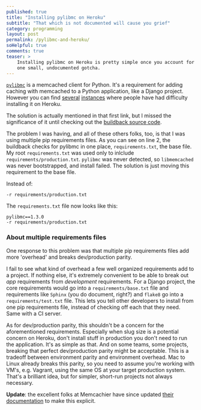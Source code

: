 ```yaml
---
published: true
title: "Installing pylibmc on Heroku"
subtitle: "That which is not documented will cause you grief"
category: programming
layout: post
permalink: /pylibmc-and-heroku/
soHelpful: true
comments: true
teaser: >
    Installing pylibmc on Heroku is pretty simple once you account for
    one small, undocumented gotcha.
---
```


[`pylibmc`](https://pypi.python.org/pypi/pylibmc) is a memcached client
for Python. It's a requirement for adding caching with memcached to a
Python application, like a Django project. However you can find
[several](http://stackoverflow.com/questions/11507639/memcached-on-heroku-w-django-cant-install-pylibmc-memcacheify)
[instances](http://stackoverflow.com/questions/14688799/heroku-django-error-when-installing-pylibmc)
where people have had difficulty installing it on Heroku.

The solution is actually mentioned in that first link, but I missed the
significance of it until checking out the [buildback source code](https://github.com/heroku/heroku-buildpack-python/blob/533def6b57a09a60c9dd7755958f12e56d3bf761/bin/steps/pylibmc#L19).

<script src="https://gist.github.com/bennylope/0e01a8ffef65374e5e0c.js">&nbsp;</script>

The problem I was having, and all of these others folks, too, is that I
was using multiple pip requirements files. As you can see on line 2, the
buildback checks for pylibmc in one place, `requirements.txt`, the base
file. My root `requirements.txt` was used only to inlclude
`requirements/production.txt`. `pylibmc` was never detected, so
`libmemcached` was never bootstrapped, and install failed. The solution
is just moving this requirement to the base file.

Instead of:

    -r requirements/production.txt

The `requirements.txt` file now looks like this:

    pylibmc==1.3.0
    -r requirements/production.txt

### About multiple requirements files

One response to this problem was that multiple pip requirements files
add more 'overhead' and breaks dev/production parity.

I fail to see what kind of overhead a few well organized requirements
add to a project. If nothing else, it's extremely convenient to be able
to break out *app* requirements from *development* requirements. For a
Django project, the core requirements would go into a `requirements/base.txt`
file and requirements like `Sphinx` (you do document, right?) and
`flake8` go into a `requirements/test.txt` file. This lets you tell
other developers to install from one pip requirements file, instead of
checking off each that they need. Same with a CI server.

As for dev/production parity, this shouldn't be a concern for the
aforementioned requirements. Especially when slug size is a potential
concern on Heroku, don't install stuff in production you don't need to
run the application. It's as simple as that. And on some teams, some
projects, breaking that perfect dev/production parity might be
acceptable. This is a tradeoff between environment parity and
environment overhead. Mac to Linux already breaks this parity, so you
need to assume you're working with VM's, e.g. Vagrant, using the same OS
at your target production system. That's a brilliant idea, but for
simpler, short-run projects not always necessary.

**Update**: the excellent folks at Memcachier have since updated [their
documentation](https://www.memcachier.com/documentation#django) to make this
explicit.
